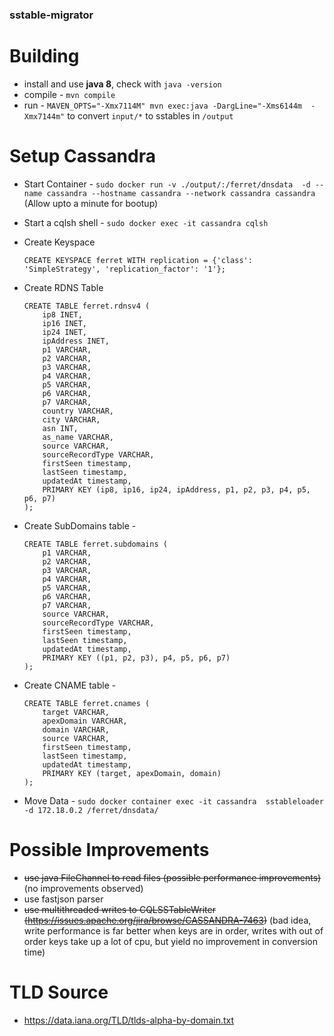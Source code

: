 ### sstable-migrator

# Building
 -  install and use **java 8**, check with `java -version`
 -  compile - `mvn compile`
 -  run - `MAVEN_OPTS="-Xmx7114M" mvn exec:java -DargLine="-Xms6144m  -Xmx7144m"` to convert `input/*` to sstables in `/output`

# Setup Cassandra
 - Start Container - `sudo docker run -v ./output/:/ferret/dnsdata  -d --name cassandra --hostname cassandra --network cassandra cassandra` (Allow upto a minute for bootup)
 - Start a cqlsh shell - `sudo docker exec -it cassandra cqlsh`
 
 - Create Keyspace 
    ```
    CREATE KEYSPACE ferret WITH replication = {'class': 'SimpleStrategy', 'replication_factor': '1'};
    ```
 
 - Create RDNS Table
    ```
    CREATE TABLE ferret.rdnsv4 (
        ip8 INET,
        ip16 INET,
        ip24 INET,
        ipAddress INET,
        p1 VARCHAR,
        p2 VARCHAR,
        p3 VARCHAR,
        p4 VARCHAR,
        p5 VARCHAR,
        p6 VARCHAR,
        p7 VARCHAR,
        country VARCHAR,
        city VARCHAR,
        asn INT,
        as_name VARCHAR,
        source VARCHAR,
        sourceRecordType VARCHAR,
        firstSeen timestamp,
        lastSeen timestamp,
        updatedAt timestamp,
        PRIMARY KEY (ip8, ip16, ip24, ipAddress, p1, p2, p3, p4, p5, p6, p7)
    );
    ```

 - Create SubDomains table - 
    ```
    CREATE TABLE ferret.subdomains (
        p1 VARCHAR, 
        p2 VARCHAR, 
        p3 VARCHAR, 
        p4 VARCHAR, 
        p5 VARCHAR, 
        p6 VARCHAR, 
        p7 VARCHAR, 
        source VARCHAR,
        sourceRecordType VARCHAR,
        firstSeen timestamp,
        lastSeen timestamp,
        updatedAt timestamp,
        PRIMARY KEY ((p1, p2, p3), p4, p5, p6, p7)
    );
    ```

 - Create CNAME table - 
    ```
    CREATE TABLE ferret.cnames (
        target VARCHAR, 
        apexDomain VARCHAR, 
        domain VARCHAR,
        source VARCHAR,
        firstSeen timestamp,
        lastSeen timestamp,
        updatedAt timestamp,
        PRIMARY KEY (target, apexDomain, domain)
    );
    ```
 
 - Move Data - `sudo docker container exec -it cassandra  sstableloader -d 172.18.0.2 /ferret/dnsdata/`

# Possible Improvements
 -  <strike>use java FileChannel to read files (possible performance improvements)</strike> (no improvements observed)
 -  use fastjson parser
 -  <strike>use multithreaded writes to CQLSSTableWriter (https://issues.apache.org/jira/browse/CASSANDRA-7463)</strike> (bad idea, write performance is far better when keys are in order, writes with out of order keys take up a lot of cpu, but yield no improvement in conversion time)


# TLD Source
 - https://data.iana.org/TLD/tlds-alpha-by-domain.txt